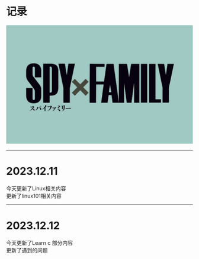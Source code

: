 # 记录
![](./2.jpg)
	
***
# 2023.12.11    
今天更新了Linux相关内容  
更新了linux101相关内容  
	

***
# 2023.12.12  
今天更新了Learn c 部分内容  
更新了遇到的问题  
